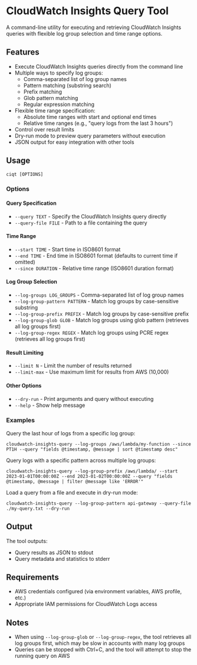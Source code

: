 # CloudWatch Insights Query Tool

A command-line utility for executing and retrieving CloudWatch Insights queries with flexible log group selection and time range options.

## Features

- Execute CloudWatch Insights queries directly from the command line
- Multiple ways to specify log groups:
  - Comma-separated list of log group names
  - Pattern matching (substring search)
  - Prefix matching
  - Glob pattern matching
  - Regular expression matching
- Flexible time range specification:
  - Absolute time ranges with start and optional end times
  - Relative time ranges (e.g., "query logs from the last 3 hours")
- Control over result limits
- Dry-run mode to preview query parameters without execution
- JSON output for easy integration with other tools

## Usage

```
ciqt [OPTIONS]
```

### Options

#### Query Specification
- `--query TEXT` - Specify the CloudWatch Insights query directly
- `--query-file FILE` - Path to a file containing the query

#### Time Range
- `--start TIME` - Start time in ISO8601 format
- `--end TIME` - End time in ISO8601 format (defaults to current time if omitted)
- `--since DURATION` - Relative time range (ISO8601 duration format)

#### Log Group Selection
- `--log-groups LOG_GROUPS` - Comma-separated list of log group names
- `--log-group-pattern PATTERN` - Match log groups by case-sensitive substring
- `--log-group-prefix PREFIX` - Match log groups by case-sensitive prefix
- `--log-group-glob GLOB` - Match log groups using glob pattern (retrieves all log groups first)
- `--log-group-regex REGEX` - Match log groups using PCRE regex (retrieves all log groups first)

#### Result Limiting
- `--limit N` - Limit the number of results returned
- `--limit-max` - Use maximum limit for results from AWS (10,000)

#### Other Options
- `--dry-run` - Print arguments and query without executing
- `--help` - Show help message

### Examples

Query the last hour of logs from a specific log group:
```
cloudwatch-insights-query --log-groups /aws/lambda/my-function --since PT1H --query "fields @timestamp, @message | sort @timestamp desc"
```

Query logs with a specific pattern across multiple log groups:
```
cloudwatch-insights-query --log-group-prefix /aws/lambda/ --start 2023-01-01T00:00:00Z --end 2023-01-02T00:00:00Z --query "fields @timestamp, @message | filter @message like 'ERROR'"
```

Load a query from a file and execute in dry-run mode:
```
cloudwatch-insights-query --log-group-pattern api-gateway --query-file ./my-query.txt --dry-run
```

## Output

The tool outputs:
- Query results as JSON to stdout
- Query metadata and statistics to stderr

## Requirements

- AWS credentials configured (via environment variables, AWS profile, etc.)
- Appropriate IAM permissions for CloudWatch Logs access

## Notes

- When using `--log-group-glob` or `--log-group-regex`, the tool retrieves all log groups first, which may be slow in accounts with many log groups
- Queries can be stopped with Ctrl+C, and the tool will attempt to stop the running query on AWS
